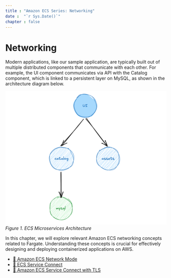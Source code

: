```yaml
---
title : "Amazon ECS Series: Networking"
date :  "`r Sys.Date()`" 
chapter : false
---
```


# Networking

Modern applications, like our sample application, are typically built out of multiple distributed components that communicate with each other. For example, the UI component communicates via API with the Catalog component, which is linked to a persistent layer on MySQL, as shown in the architecture diagram below.

![ECS Microservices Architecture](image.png)
*Figure 1. ECS Microservices Architecture*

In this chapter, we will explore relevant Amazon ECS networking concepts related to Fargate. Understanding these concepts is crucial for effectively designing and deploying containerized applications on AWS.

*   [📘 Amazon ECS Network Mode](1-network-mode/)
*   [📘 ECS Service Connect](2-service-connect/)
*   [📘 Amazon ECS Service Connect with TLS](3-service-connect-with-tls/)